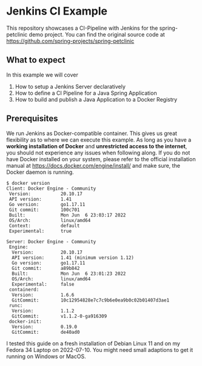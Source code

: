 # Jenkins CI Example
This repository showcases a CI-Pipeline with Jenkins for the
spring-petclinic demo project. You can find the original source code
at  https://github.com/spring-projects/spring-petclinic

## What to expect
In this example we will cover
1) How to setup a Jenkins Server declaratively
2) How to define a CI Pipeline for a Java Spring Application
3) How to build and publish a Java Application to a Docker Registry

## Prerequisites
We run Jenkins as Docker-compatible container. This gives us great flexibility
as to where we can execute this example. As long as you have a **working 
installation of Docker** and **unrestricted access to the internet**, you 
should not experience any issues when following along. If you do not have
Docker installed on your system, please refer to the official installation
manual at https://docs.docker.com/engine/install/ and make sure, the Docker
daemon is running.

```
$ docker version
Client: Docker Engine - Community
 Version:           20.10.17
 API version:       1.41
 Go version:        go1.17.11
 Git commit:        100c701
 Built:             Mon Jun  6 23:03:17 2022
 OS/Arch:           linux/amd64
 Context:           default
 Experimental:      true

Server: Docker Engine - Community
 Engine:
  Version:          20.10.17
  API version:      1.41 (minimum version 1.12)
  Go version:       go1.17.11
  Git commit:       a89b842
  Built:            Mon Jun  6 23:01:23 2022
  OS/Arch:          linux/amd64
  Experimental:     false
 containerd:
  Version:          1.6.6
  GitCommit:        10c12954828e7c7c9b6e0ea9b0c02b01407d3ae1
 runc:
  Version:          1.1.2
  GitCommit:        v1.1.2-0-ga916309
 docker-init:
  Version:          0.19.0
  GitCommit:        de40ad0
```

I tested this guide on a fresh installation of Debian Linux 11
and on my Fedora 34 Laptop on 2022-07-10. You might need small
adaptions to get it running on Windows or MacOS.
